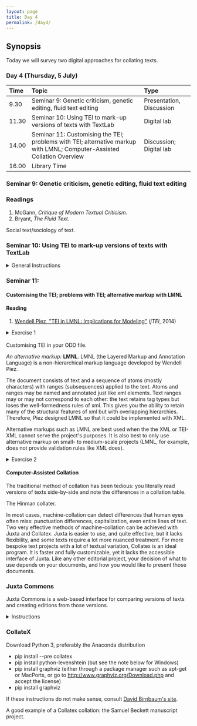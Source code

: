 ```yaml
---
layout: page
title: Day 4
permalink: /day4/
---
```

## Synopsis

Today we will survey two digital approaches for collating texts.

### Day 4 (Thursday, 5 July)

Time | Topic | Type |
:----|:------|:-----|
9.30 | Seminar 9: Genetic criticism, genetic editing, fluid text editing | Presentation, Discussion |
11.30 | Seminar 10: Using TEI to mark-up versions of texts with TextLab | Digital lab  |
14.00 | Seminar 11: Customising the TEI; problems with TEI; alternative markup with LMNL; Computer-Assisted Collation Overview | Discussion; Digital lab |
16.00 | Library Time |             |

### Seminar 9: Genetic criticism, genetic editing, fluid text editing

### Readings

1. McGann, *Critique of Modern Textual Criticism*.
2. Bryant, *The Fluid Text*.

Social text/sociology of text.

### Seminar 10: Using TEI to mark-up versions of texts with TextLab

<details><summary>General Instructions</summary>

1. Go to <https://app.textlab.org/users/sign_in> and click "Sign Up." Enter your details and make sure to select "University of London" under "Institutional Sponsor."

2. Find “Bow in the Cloud” and click "Edit."

3. Find your Image number on the left-hand pane and click on it.

4. Click on "New" on the right-hand side of the editing pane. Enter the name of your file in the following format bic_leaf[number_your initials]

5. Transcribe the text (all of it).

* setting up the leaf's structure: select the "milestone" box, and input the appropriate unit (leaf) number.

* link the leaf image to the transcription by clicking on the "pb" box.

* select the "ab" box (which will surround the text transcription).

* transcribe all of the metamarks first, then focus on transcribing the whole text.

6. Draw boxes around each of the revision or metamark sites. As you do so, highlight the transcribed text of the revision, then double-click on the box (near the number) of its corresponding revision site box. Enter the appropriate TEI encoding.

Here is an example of the first stanza of a poem, “The Grave of Wilberforce” (leaf 24):

~~~~
<milestone n="24" unit="leaf" />
<pb facs='#img_24'/>
<ab>
  <metamark place="margin(right)" function="folio"
  rend="no-caret _HMp" change="St1833a"
  facs="#img_24-0002" >9</metamark>
<lg type="poem" >
  <hi rend="italic">The Grave of Wilberforce</hi>
  <lb/>––––Extinctus amabitur idem.
  <lb/>Hor.
  <lb/>
  ––––––––––––––––––
  <lb/>
  <lg type="stanza" >
    <l n="1" >Tho' least in fame, and last in time,</l>
    <lb/>
    <l n="2" >of all, whose tributory rhyme</l>
    <lb/>
    <l n="3" >In freedom's cause you crave;</l>
    <lb/>
    <l n="4" >Yet, for my subject's sake, excuse</l>
    <lb/>
    <l n="5" >The long delay, and lowly muse:</l>
    <lb/>
    <l n="6" >'Tis Wilberforce's grave.</l>
    <lb/>
  </lg>
  </lg>
</ab>
~~~~

7. When finished with the transcription, click "Submit."

8. After submission, the editor will review the leaf.

9. Once it is accepted and re-shared, one can then input revision narratives.

10. To create a revision narrative, double-click on the boxed revision site, and click "New sequence." The top level will show the zone number of the box and the bottom will allow to compose a revision narrative.

</details>

### Seminar 11:

#### Customising the TEI; problems with TEI; alternative markup with LMNL

#### Reading

1. [Wendell Piez, "TEI in LMNL: Implications for Modeling"](https://journals.openedition.org/jtei/1337) (*jTEI*, 2014)

<details><summary>Exercise 1</summary>

Return to the poem you marked up on Day 1, Edward Thomas's "The Child on the Cliffs." Either open the original text file, and paste the text into a blank xml file in oXygen, or use your file that was converted from markdown to xml.

Say we would like to mark up all instances of speakers with `<speaker>` tags (for more on this see the [TEI Guidelines](http://www.tei-c.org/release/doc/tei-p5-doc/en/html/DR.html#DRSP)).

What happens to the XML validation?
</details>
<br />
Customising TEI in your ODD file.

*An alternative markup:* **LMNL**. LMNL (the Layered Markup and Annotation Language) is a non-hierarchical markup language developed by Wendell Piez.

The document consists of text and a sequence of atoms (mostly characters) with ranges (subsequences) applied to the text. Atoms and ranges may be named and annotated just like xml elements. Text ranges may or may not correspond to each other: the text retains tag types but loses the well-formedness rules of xml. This gives you the ability to retain many of the structural features of xml but with overlapping hierarchies. Therefore, Piez designed LMNL so that it could be implemented with XML.

Alternative markups such as LMNL are best used when the the XML or TEI-XML cannot serve the project's purposes. It is also best to only use alternative markup on small- to medium-scale projects (LMNL, for example, does not provide validation rules like XML does).

<details><summary>Exercise 2</summary>

Return to the text file of ["The Child on the Cliffs," by Edward Thomas](../thomas_edward_child_on_the_cliffs.txt) and mark up the speakers (and any other features) in LMNL.

How does that compare to TEI encoding?

</details>

#### Computer-Assisted Collation

The traditional method of collation has been tedious: you literally read versions of texts side-by-side and note the differences in a collation table.

The Hinman collater.

In most cases, machine-collation can detect differences that human eyes often miss: punctuation differences, capitalization, even entire lines of text. Two very effective methods of machine-collation can be achieved with Juxta and Collatex. Juxta is easier to use, and quite effective, but it lacks flexibility, and some texts require a lot more nuanced treatment. For more bespoke text projects with a lot of textual variation, Collatex is an ideal program. It is faster and fully customizable, yet it lacks the accessible interface of Juxta. Like any other editorial project, your decision of what to use depends on your documents, and how you would like to present those documents.

### Juxta Commons

Juxta Commons is a web-based interface for comparing versions of texts and creating editions from those versions.

<details><summary>Instructions</summary>

* Go to [Juxta Commons](http://www.juxtacommons.org/) (http://www.juxtacommons.org/)
* Create a [free account](http://www.juxtacommons.org/signup)
(http://www.juxtacommons.org/signup)
* Go to the Day4 file repository and download [TBD]. If you already have some versions of a text prepared, feel free to use those.
* Click on "Add Source" (top-left of the screen) and upload the files you just downloaded.
* When you have uploaded your sources, under "Sources" click on the right arrow ("Prepare Witness"). The source will then appear in the top-middle pane, "Witnesses."
* Select the witnesses that you would like to compare by clicking on the box next to its title and then "Create set" (you will then select "Create with Witnesses").
* Add the appropriate metadata to the set, then click "Create and collate".

A good example of an edition using Juxta: The [Fluid Text edition of Herman Melville's *Moby-Dick*](https://mel.hofstra.edu/expurgating-moby-dick.html).

For a more detailed user guide, go to <http://www.juxtacommons.org/guide?nocontrols#screencast>.
</details>

### CollateX

Download Python 3, preferably the Anaconda distribution

* pip install --pre collatex
* pip install python-levenshtein (but see the note below for Windows)
* pip install graphviz (either through a package manager such as apt-get or MacPorts, or go to http://www.graphviz.org/Download.php and accept the license)
* pip install graphviz

If these instructions do not make sense, consult [David Birnbaum's site](http://collatex.obdurodon.org/installation.xhtml).

A good example of a Collatex collation: the Samuel Beckett manuscript project.

